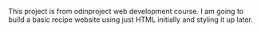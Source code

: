 This project is from odinproject web development course. I am going to build a basic recipe website using just HTML initially and styling it up later.
